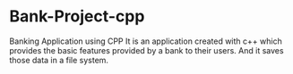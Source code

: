 # Bank-Project-cpp
Banking Application using CPP
It is an application created with c++ which provides the basic features provided by a bank to their users. And it saves those data in a file system.
